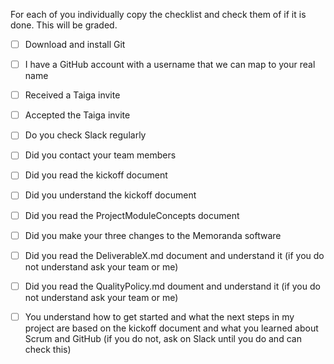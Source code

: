 For each of you individually copy the checklist and check them of if it is done. This will be graded.

<MyName>
  
- [ ] Download and install Git
  
- [ ] I have a GitHub account with a username that we can map to your real name

- [ ] Received a Taiga invite

- [ ] Accepted the Taiga invite

- [ ] Do you check Slack regularly

- [ ] Did you contact your team members

- [ ] Did you read the kickoff document

- [ ] Did you understand the kickoff document

- [ ] Did you read the ProjectModuleConcepts document

- [ ] Did you make your three changes to the Memoranda software

- [ ] Did you read the DeliverableX.md document and understand it (if you do not understand ask your team or me)

- [ ] Did you read the QualityPolicy.md doument and understand it (if you do not understand ask your team or me)

- [ ] You understand how to get started and what the next steps in my project are based on the kickoff document and what you learned about Scrum and GitHub (if you do not, ask on Slack until you do and can check this)
